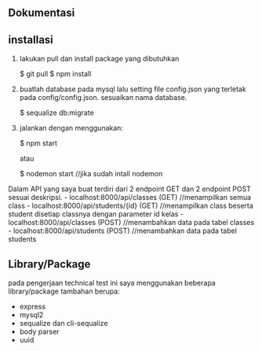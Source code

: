 
## Dokumentasi

## installasi
1. lakukan pull dan install package yang dibutuhkan    
    
    $ git pull
    $ npm install

2. buatlah database pada mysql lalu setting file config.json yang terletak pada config/config.json. sesuaikan nama database.

    $ sequalize db:migrate

3. jalankan dengan menggunakan:

    $ npm start 
    
    atau
    
    $ nodemon start //jika sudah intall nodemon

Dalam API yang saya buat terdiri dari 2 endpoint GET dan 2 endpoint POST sesuai deskripsi. 
    - localhost:8000/api/classes (GET)  //menampilkan semua class
    - localhost:8000/api/students/{id} (GET) //menampilkan class beserta student disetiap classnya dengan parameter id kelas
    - localhost:8000/api/classes (POST) //menambahkan data pada tabel classes
    - localhost:8000/api/students (POST) //menambahkan data pada tabel students

## Library/Package
pada pengerjaan technical test ini saya menggunakan beberapa library/package tambahan berupa:
- express
- mysql2
- sequalize dan cli-sequalize
- body parser
- uuid 
